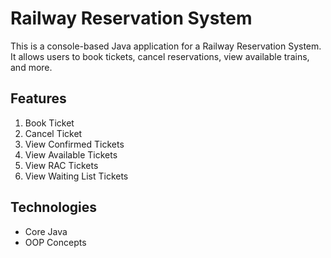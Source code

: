 # Railway Reservation System

This is a console-based Java application for a Railway Reservation System. It allows users to book tickets, cancel reservations, view available trains, and more.

## Features
1. Book Ticket
2. Cancel Ticket
3. View Confirmed Tickets
4. View Available Tickets
5. View RAC Tickets
6. View Waiting List Tickets

## Technologies
- Core Java
- OOP Concepts
